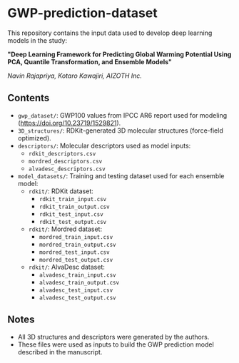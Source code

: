 # GWP-prediction-dataset

This repository contains the input data used to develop deep learning models in the study:

**"Deep Learning Framework for Predicting Global Warming Potential Using PCA, Quantile Transformation, and Ensemble Models"** 

*Navin Rajapriya, Kotaro Kawajiri, AIZOTH Inc.*

## Contents

- `gwp_dataset/`: GWP100 values from IPCC AR6 report used for modeling (https://doi.org/10.23719/1529821).
- `3D_structures/`: RDKit-generated 3D molecular structures (force-field optimized).
- `descriptors/`: Molecular descriptors used as model inputs:
  - `rdkit_descriptors.csv`
  - `mordred_descriptors.csv`
  - `alvadesc_descriptors.csv`
- `model_datasets/`: Training and testing dataset used for each ensemble model:
  - `rdkit/`: RDKit dataset:
    - `rdkit_train_input.csv`
    - `rdkit_train_output.csv`
    - `rdkit_test_input.csv`
    - `rdkit_test_output.csv`
  - `rdkit/`: Mordred dataset:
    - `mordred_train_input.csv`
    - `mordred_train_output.csv`
    - `mordred_test_input.csv`
    - `mordred_test_output.csv`
  - `rdkit/`: AlvaDesc dataset:
    - `alvadesc_train_input.csv`
    - `alvadesc_train_output.csv`
    - `alvadesc_test_input.csv`
    - `alvadesc_test_output.csv`

## Notes

- All 3D structures and descriptors were generated by the authors.
- These files were used as inputs to build the GWP prediction model described in the manuscript.
